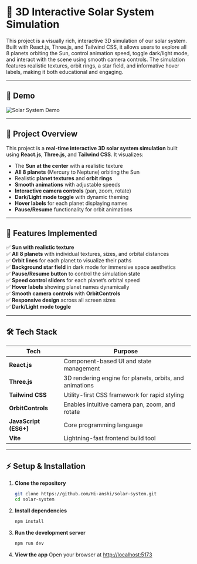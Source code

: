 # 🌌 3D Interactive Solar System Simulation

This project is a visually rich, interactive 3D simulation of our solar system. Built with React.js, Three.js, and Tailwind CSS, it allows users to explore all 8 planets orbiting the Sun, control animation speed, toggle dark/light mode, and interact with the scene using smooth camera controls. The simulation features realistic textures, orbit rings, a star field, and informative hover labels, making it both educational and engaging.

---

## 📸 **Demo**

![Solar System Demo](link-to-demo.gif) 

---

## 🚀 **Project Overview**

This project is a **real-time interactive 3D solar system simulation** built using **React.js**, **Three.js**, and **Tailwind CSS**. It visualizes:

- The **Sun at the center** with a realistic texture  
- **All 8 planets** (Mercury to Neptune) orbiting the Sun  
- Realistic **planet textures** and **orbit rings**  
- **Smooth animations** with adjustable speeds  
- **Interactive camera controls** (pan, zoom, rotate)  
- **Dark/Light mode toggle** with dynamic theming  
- **Hover labels** for each planet displaying names  
- **Pause/Resume** functionality for orbit animations

---

## 🎯 **Features Implemented**

✅ **Sun with realistic texture**  
✅ **All 8 planets** with individual textures, sizes, and orbital distances  
✅ **Orbit lines** for each planet to visualize their paths  
✅ **Background star field** in dark mode for immersive space aesthetics  
✅ **Pause/Resume button** to control the simulation state  
✅ **Speed control sliders** for each planet’s orbital speed  
✅ **Hover labels** showing planet names dynamically  
✅ **Smooth camera controls** with **OrbitControls**  
✅ **Responsive design** across all screen sizes  
✅ **Dark/Light mode toggle**

---

## 🛠 **Tech Stack**

| Tech | Purpose |
| --- | --- |
| **React.js** | Component-based UI and state management |
| **Three.js** | 3D rendering engine for planets, orbits, and animations |
| **Tailwind CSS** | Utility-first CSS framework for rapid styling |
| **OrbitControls** | Enables intuitive camera pan, zoom, and rotate |
| **JavaScript (ES6+)** | Core programming language |
| **Vite** | Lightning-fast frontend build tool |

---

## ⚡ **Setup & Installation**

1. **Clone the repository**
   ```bash
   git clone https://github.com/Hi-anshi/solar-system.git
   cd solar-system
   ```

2. **Install dependencies**
   ```bash
   npm install
   ```

3. **Run the development server**
   ```bash
   npm run dev
   ```

4. **View the app**
   Open your browser at [http://localhost:5173](http://localhost:5173)
